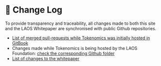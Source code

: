 # 📃 Change Log

To provide transparency and traceability, all changes made to both this site and the LAOS Whitepaper are synchronised with public Github repositories.

* [List of merged pull-requests while Tokenomics was initially hosted in GitBook](https://github.com/freeverseio/laos-tokenomics/pulls?q=is%3Apr+is%3Amerged+)
* Changes made while Tokenomics is being hosted by the LAOS Foundation: [check the corresponding Github folder](https://github.com/freeverseio/laos-public-docs/tree/main/tokenomics/)
* [List of changes to the whitepaper](https://github.com/freeverseio/laos-whitepaper/pulls?q=is%3Apr+is%3Amerged)
